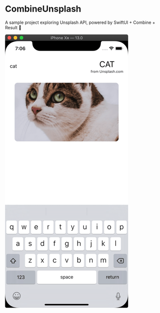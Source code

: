 # CombineUnsplash

A sample project exploring Unsplash API, powered by SwiftUI + Combine + Result 🤯

![demo](./screenshot/demo.png)
